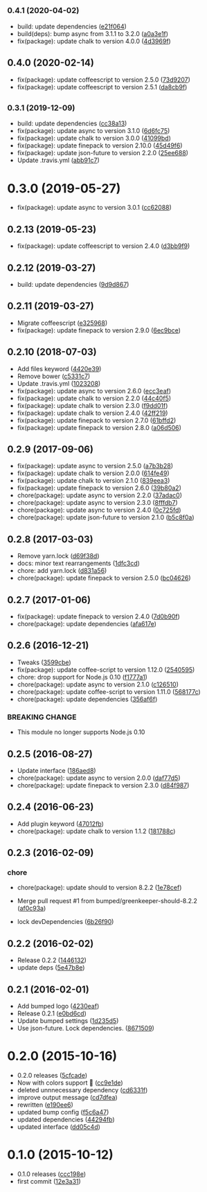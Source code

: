 ## <small>0.4.1 (2020-04-02)</small>

* build: update dependencies ([e21f064](https://github.com/bumped/bumped-finepack/commit/e21f064))
* build(deps): bump async from 3.1.1 to 3.2.0 ([a0a3e1f](https://github.com/bumped/bumped-finepack/commit/a0a3e1f))
* fix(package): update chalk to version 4.0.0 ([4d3969f](https://github.com/bumped/bumped-finepack/commit/4d3969f))



## 0.4.0 (2020-02-14)

* fix(package): update coffeescript to version 2.5.0 ([73d9207](https://github.com/bumped/bumped-finepack/commit/73d9207))
* fix(package): update coffeescript to version 2.5.1 ([da8cb9f](https://github.com/bumped/bumped-finepack/commit/da8cb9f))



## <small>0.3.1 (2019-12-09)</small>

* build: update dependencies ([cc38a13](https://github.com/bumped/bumped-finepack/commit/cc38a13))
* fix(package): update async to version 3.1.0 ([6d6fc75](https://github.com/bumped/bumped-finepack/commit/6d6fc75))
* fix(package): update chalk to version 3.0.0 ([41099bd](https://github.com/bumped/bumped-finepack/commit/41099bd))
* fix(package): update finepack to version 2.10.0 ([45d49f6](https://github.com/bumped/bumped-finepack/commit/45d49f6))
* fix(package): update json-future to version 2.2.0 ([25ee688](https://github.com/bumped/bumped-finepack/commit/25ee688))
* Update .travis.yml ([abb91c7](https://github.com/bumped/bumped-finepack/commit/abb91c7))



<a name="0.3.0"></a>
# 0.3.0 (2019-05-27)

* fix(package): update async to version 3.0.1 ([cc62088](https://github.com/bumped/bumped-finepack/commit/cc62088))



<a name="0.2.13"></a>
## 0.2.13 (2019-05-23)

* fix(package): update coffeescript to version 2.4.0 ([d3bb9f9](https://github.com/bumped/bumped-finepack/commit/d3bb9f9))



<a name="0.2.12"></a>
## 0.2.12 (2019-03-27)

* build: update dependencies ([9d9d867](https://github.com/bumped/bumped-finepack/commit/9d9d867))



<a name="0.2.11"></a>
## 0.2.11 (2019-03-27)

* Migrate coffeescript ([e325968](https://github.com/bumped/bumped-finepack/commit/e325968))
* fix(package): update finepack to version 2.9.0 ([6ec9bce](https://github.com/bumped/bumped-finepack/commit/6ec9bce))



<a name="0.2.10"></a>
## 0.2.10 (2018-07-03)

* Add files keyword ([4420e39](https://github.com/bumped/bumped-finepack/commit/4420e39))
* Remove bower ([c5331c7](https://github.com/bumped/bumped-finepack/commit/c5331c7))
* Update .travis.yml ([1023208](https://github.com/bumped/bumped-finepack/commit/1023208))
* fix(package): update async to version 2.6.0 ([ecc3eaf](https://github.com/bumped/bumped-finepack/commit/ecc3eaf))
* fix(package): update chalk to version 2.2.0 ([44c40f5](https://github.com/bumped/bumped-finepack/commit/44c40f5))
* fix(package): update chalk to version 2.3.0 ([f9dd01f](https://github.com/bumped/bumped-finepack/commit/f9dd01f))
* fix(package): update chalk to version 2.4.0 ([42ff219](https://github.com/bumped/bumped-finepack/commit/42ff219))
* fix(package): update finepack to version 2.7.0 ([61bffd2](https://github.com/bumped/bumped-finepack/commit/61bffd2))
* fix(package): update finepack to version 2.8.0 ([a06d506](https://github.com/bumped/bumped-finepack/commit/a06d506))



<a name="0.2.9"></a>
## 0.2.9 (2017-09-06)

* fix(package): update async to version 2.5.0 ([a7b3b28](https://github.com/bumped/bumped-finepack/commit/a7b3b28))
* fix(package): update chalk to version 2.0.0 ([614fe49](https://github.com/bumped/bumped-finepack/commit/614fe49))
* fix(package): update chalk to version 2.1.0 ([839eea3](https://github.com/bumped/bumped-finepack/commit/839eea3))
* fix(package): update finepack to version 2.6.0 ([39b80a2](https://github.com/bumped/bumped-finepack/commit/39b80a2))
* chore(package): update async to version 2.2.0 ([37adac0](https://github.com/bumped/bumped-finepack/commit/37adac0))
* chore(package): update async to version 2.3.0 ([8fffdb7](https://github.com/bumped/bumped-finepack/commit/8fffdb7))
* chore(package): update async to version 2.4.0 ([0c725fd](https://github.com/bumped/bumped-finepack/commit/0c725fd))
* chore(package): update json-future to version 2.1.0 ([b5c8f0a](https://github.com/bumped/bumped-finepack/commit/b5c8f0a))



<a name="0.2.8"></a>
## 0.2.8 (2017-03-03)

* Remove yarn.lock ([d69f38d](https://github.com/bumped/bumped-finepack/commit/d69f38d))
* docs: minor text rearrangements ([1dfc3cd](https://github.com/bumped/bumped-finepack/commit/1dfc3cd))
* chore: add yarn.lock ([d831a56](https://github.com/bumped/bumped-finepack/commit/d831a56))
* chore(package): update finepack to version 2.5.0 ([bc04626](https://github.com/bumped/bumped-finepack/commit/bc04626))



<a name="0.2.7"></a>
## 0.2.7 (2017-01-06)

* fix(package): update finepack to version 2.4.0 ([7d0b90f](https://github.com/bumped/bumped-finepack/commit/7d0b90f))
* chore(package): update dependencies ([afa617e](https://github.com/bumped/bumped-finepack/commit/afa617e))



<a name="0.2.6"></a>
## 0.2.6 (2016-12-21)

* Tweaks ([3599cbe](https://github.com/bumped/bumped-finepack/commit/3599cbe))
* fix(package): update coffee-script to version 1.12.0 ([2540595](https://github.com/bumped/bumped-finepack/commit/2540595))
* chore: drop support for Node.js 0.10 ([f1777a1](https://github.com/bumped/bumped-finepack/commit/f1777a1))
* chore(package): update async to version 2.1.0 ([c126510](https://github.com/bumped/bumped-finepack/commit/c126510))
* chore(package): update coffee-script to version 1.11.0 ([568177c](https://github.com/bumped/bumped-finepack/commit/568177c))
* chore(package): update dependencies ([356af6f](https://github.com/bumped/bumped-finepack/commit/356af6f))


### BREAKING CHANGE

* This module no longer supports Node.js 0.10


<a name="0.2.5"></a>
## 0.2.5 (2016-08-27)

* Update interface ([186aed8](https://github.com/bumped/bumped-finepack/commit/186aed8))
* chore(package): update async to version 2.0.0 ([daf77d5](https://github.com/bumped/bumped-finepack/commit/daf77d5))
* chore(package): update finepack to version 2.3.0 ([d84f987](https://github.com/bumped/bumped-finepack/commit/d84f987))



<a name="0.2.4"></a>
## 0.2.4 (2016-06-23)

* Add plugin keyword ([47012fb](https://github.com/bumped/bumped-finepack/commit/47012fb))
* chore(package): update chalk to version 1.1.2 ([181788c](https://github.com/bumped/bumped-finepack/commit/181788c))



<a name="0.2.3"></a>
## 0.2.3 (2016-02-09)


### chore

* chore(package): update should to version 8.2.2 ([1e78cef](https://github.com/bumped/bumped-finepack/commit/1e78cef))

* Merge pull request #1 from bumped/greenkeeper-should-8.2.2 ([af0c93a](https://github.com/bumped/bumped-finepack/commit/af0c93a))
* lock devDependencies ([6b26f90](https://github.com/bumped/bumped-finepack/commit/6b26f90))



<a name="0.2.2"></a>
## 0.2.2 (2016-02-02)


* Release 0.2.2 ([1446132](https://github.com/bumped/bumped-finepack/commit/1446132))
* update deps ([5e47b8e](https://github.com/bumped/bumped-finepack/commit/5e47b8e))



<a name="0.2.1"></a>
## 0.2.1 (2016-02-01)


* Add bumped logo ([4230eaf](https://github.com/bumped/bumped-finepack/commit/4230eaf))
* Release 0.2.1 ([e0bd6cd](https://github.com/bumped/bumped-finepack/commit/e0bd6cd))
* Update bumped settings ([1d235d5](https://github.com/bumped/bumped-finepack/commit/1d235d5))
* Use json-future. Lock dependencies. ([8671509](https://github.com/bumped/bumped-finepack/commit/8671509))



<a name="0.2.0"></a>
# 0.2.0 (2015-10-16)


* 0.2.0 releases ([5cfcade](https://github.com/bumped/bumped-finepack/commit/5cfcade))
* Now with colors support 💄 ([cc9e1de](https://github.com/bumped/bumped-finepack/commit/cc9e1de))
* deleted unnnecessary dependency ([cd6331f](https://github.com/bumped/bumped-finepack/commit/cd6331f))
* improve output message ([cd7dfea](https://github.com/bumped/bumped-finepack/commit/cd7dfea))
* rewritten ([e190ee6](https://github.com/bumped/bumped-finepack/commit/e190ee6))
* updated bump config ([f5c6a47](https://github.com/bumped/bumped-finepack/commit/f5c6a47))
* updated dependencies ([44294fb](https://github.com/bumped/bumped-finepack/commit/44294fb))
* updated interface ([dd05c4d](https://github.com/bumped/bumped-finepack/commit/dd05c4d))



<a name="0.1.0"></a>
# 0.1.0 (2015-10-12)


* 0.1.0 releases ([ccc198e](https://github.com/bumped/bumped-finepack/commit/ccc198e))
* first commit ([12e3a31](https://github.com/bumped/bumped-finepack/commit/12e3a31))



